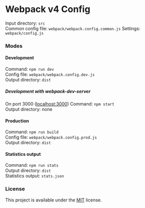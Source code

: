 # Webpack v4 Config

Input directory: `src`  
Common config file: `webpack/webpack.config.common.js`
Settings: `webpack/config.js`

### Modes

#### Development

Command: `npm run dev`  
Config file: `webpack/webpack.config.dev.js`  
Output directory: `dist`

##### Development with webpack-dev-server

On port 3000 ([localhost:3000](http://localhost:3000/))
Command: `npm start`  
Output directory: none  

#### Production

Command: `npm run build`  
Config file: `webpack/webpack.config.prod.js`  
Output directory: `dist`  

#### Statistics output

Command: `npm run stats`  
Output directory: `dist`  
Statistics output: `stats.json`

### License
This project is available under the [MIT](./license) license. 
